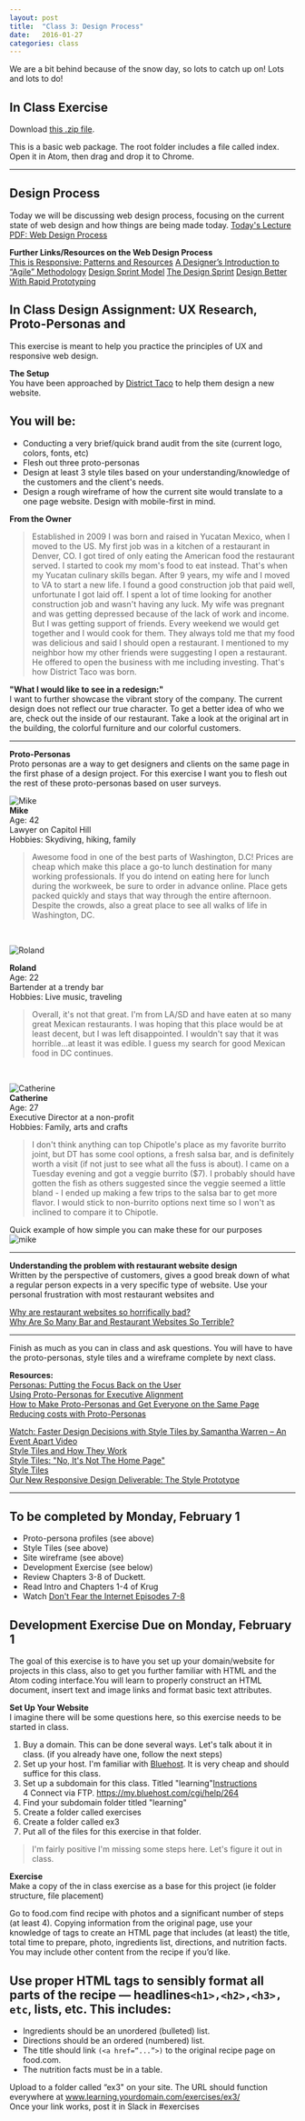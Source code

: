 ```yaml
---
layout: post
title:  "Class 3: Design Process"
date:   2016-01-27
categories: class
---
```


We are a bit behind because of the snow day, so lots to catch up on! Lots and lots to do!

In Class Exercise
------
Download [this .zip file](https://www.dropbox.com/s/x2xsfc4rip5gk2h/exercise-2.zip?dl=0).

This is a basic web package. The root folder includes a file called index. Open it in Atom, then drag and drop it to Chrome.

---

Design Process
------


Today we will be discussing web design process, focusing on the current state of web design and how things are being made today.
[Today's Lecture PDF: Web Design Process](https://www.dropbox.com/s/m5oz7jivqy7wp5c/web_design_process.pdf?dl=0)


**Further Links/Resources on the Web Design Process**  
[This is Responsive: Patterns and Resources](https://bradfrost.github.io/this-is-responsive/)
[A Designer’s Introduction to “Agile” Methodology](http://webdesign.tutsplus.com/articles/a-designers-introduction-to-agile-methodology--cms-23349)
[Design Sprint Model](https://developers.google.com/design-sprint/downloads/DesignSprintMethods.pdf)
[The Design Sprint](http://www.gv.com/sprint/)
[Design Better With Rapid Prototyping](https://www.smashingmagazine.com/2010/06/design-better-faster-with-rapid-prototyping/)


In Class Design Assignment: UX Research, Proto-Personas and
------

This exercise is meant to help you practice the principles of UX and responsive web design.

**The Setup**  
You have been approached by [District Taco](http://www.districttaco.com/) to help them design a new website.


You will be:
----

* Conducting a very brief/quick brand audit from the site (current logo, colors, fonts, etc)  
* Flesh out three proto-personas  
* Design at least 3 style tiles based on your understanding/knowledge of the customers and the client's needs.  
* Design a rough wireframe of how the current site would translate to a one page website. Design with mobile-first in mind.


**From the Owner**
<blockquote>Established in 2009 I was born and raised in Yucatan Mexico, when I moved to the US. My first job was in a kitchen of a restaurant in Denver,
CO. I got tired of only eating the American food the restaurant served. I started to cook my mom's food to eat instead.  That's when my Yucatan culinary skills began. After 9 years, my wife and I moved to VA to start a new life.  I found a good construction job that paid well, unfortunate I got laid off. I spent a lot of time looking for another construction job and wasn't having any luck. My wife was pregnant and was getting depressed because of the lack of work and income. But I was getting support of friends. Every weekend we would get together and I would cook for them.  They always told me that my food was delicious and said I should open a restaurant.  I mentioned to my neighbor how my other friends were suggesting I open a restaurant. He offered to open the business with me including investing.  That's how District Taco was born.</blockquote>

**"What I would like to see in a redesign:"**  
I want to further showcase the vibrant story of the company. The current design does not reflect our true character. To get a better idea of who we are, check out the inside of our restaurant. Take a look at the original art in the building, the colorful furniture and our colorful customers.

---

**Proto-Personas**  
Proto personas are a way to get designers and clients on the same page in the first phase of a design project. For this exercise I want you to flesh out the rest of these proto-personas based on user surveys.


![Mike](https://randomuser.me/api/portraits/med/men/68.jpg)  
**Mike**  
Age: 42  
Lawyer on Capitol Hill  
Hobbies: Skydiving, hiking, family  
<blockquote> Awesome food in one of the best parts of Washington, D.C! Prices are cheap which make this place a go-to lunch destination for many working professionals. If you do intend on eating here for lunch during the workweek, be sure to order in advance online. Place gets packed quickly and stays that way through the entire afternoon. Despite the crowds, also a great place to see all walks of life in Washington, DC.</blockquote>
<br>

![Roland](https://randomuser.me/api/portraits/med/men/44.jpg)  

**Roland**  
Age: 22  
Bartender at a trendy bar   
Hobbies: Live music, traveling  
<blockquote>Overall, it's not that great. I'm from LA/SD and have eaten at so many great Mexican restaurants. I was hoping that this place would be at least decent, but I was left disappointed. I wouldn't say that it was horrible...at least it was edible. I guess my search for good Mexican food in DC continues.</blockquote>
<br>

![Catherine](https://randomuser.me/api/portraits/med/women/72.jpg)  
**Catherine**  
Age: 27  
Executive Director at a non-profit  
Hobbies: Family, arts and crafts  
<blockquote>  I don't think anything can top Chipotle's place as my favorite burrito joint, but DT has some cool options, a fresh salsa bar, and is definitely worth a visit (if not just to see what all the fuss is about). I came on a Tuesday evening and got a veggie burrito ($7). I probably should have gotten the fish as others suggested since the veggie seemed a little bland - I ended up making a few trips to the salsa bar to get more flavor. I would stick to non-burrito options next time so I won't as inclined to compare it to Chipotle.</blockquote>


Quick example of how simple you can make these for our purposes  
![mike](https://photos-3.dropbox.com/t/2/AACow5w0cpgYdNFICXb17LPrOnKwxbllEH25SDJKkPXerw/12/25741860/png/32x32/1/_/1/2/Screenshot%202016-01-27%2001.07.37.png/ELTpsBMYyscCIAcoBw/cX0oUfMk5Tjk8jVNAqJ4AcrfT2baOzZUDFJcB3k7jMQ?size=2048x1536&size_mode=3)

---
**Understanding the problem with restaurant website design**  
Written by the perspective of customers, gives a good break down of what a regular person expects in a very specific type of website. Use your personal frustration with most restaurant websites and

[Why are restaurant websites so horrifically bad?](http://www.slate.com/articles/technology/technology/2011/08/overdone.single.html)  
[Why Are So Many Bar and Restaurant Websites So Terrible?](http://www.esquire.com/food-drink/restaurants/a35466/bars-restaurants-terrible-websites/)

---

Finish as much as you can in class and ask questions. You will have to have the proto-personas, style tiles and a wireframe complete by next class.


**Resources:**  
[Personas: Putting the Focus Back on the User](http://www.uxbooth.com/articles/personas-putting-the-focus-back-on-the-user/)  
[Using Proto-Personas for Executive Alignment](http://uxmag.com/articles/using-proto-personas-for-executive-alignment)  
[How to Make Proto-Personas and Get Everyone on the Same Page](http://www.dtelepathy.com/blog/?p=15793)  
[Reducing costs with Proto-Personas](http://uxoslo.com/2013/10/14/proto-personas/)  

[Watch: Faster Design Decisions with Style Tiles by Samantha Warren – An Event Apart Video](https://vimeo.com/115992327)  
[Style Tiles and How They Work](http://alistapart.com/article/style-tiles-and-how-they-work)  
[Style Tiles: "No, It's Not The Home Page"](https://echo.co/blog/style-tiles-no-its-not-home-page)  
[Style Tiles](http://styletil.es/)  
[Our New Responsive Design Deliverable: The Style Prototype](http://seesparkbox.com/foundry/our_new_responsive_design_deliverable_the_style_prototype)  

---



To be completed by Monday, February 1
------
* Proto-persona profiles (see above)
* Style Tiles (see above)
* Site wireframe (see above)
* Development Exercise (see below)
* Review Chapters 3-8 of Duckett.
* Read Intro and Chapters 1-4 of Krug
* Watch [Don't Fear the Internet Episodes 7-8](http://www.dontfeartheinternet.com/)


Development Exercise Due on Monday, February 1
-----
The goal of this exercise is to have you set up your domain/website for projects in this class, also to get you further familiar with HTML and the Atom coding interface.You will learn to properly construct an HTML document, insert text and image links and format basic text attributes.

**Set Up Your Website**  
I imagine there will be some questions here, so this exercise needs to be started in class.
<br>

1. Buy a domain. This can be done several ways. Let's talk about it in class. (if you already have one, follow the next steps)
2. Set up your host. I'm familiar with [Bluehost](https://www.bluehost.com). It is very cheap and should suffice for this class.  
3. Set up a subdomain for this class. Titled "learning"[Instructions](https://my.bluehost.com/cgi/help/274)  
4 Connect via FTP. https://my.bluehost.com/cgi/help/264  
5. Find your subdomain folder titled "learning"  
6. Create a folder called exercises  
7. Create a folder called ex3  
8. Put all of the files for this exercise in that folder.  

>I'm fairly positive I'm missing some steps here. Let's figure it out in class.


**Exercise**  
Make a copy of the in class exercise as a base for this project (ie folder structure, file placement)

Go to food.com find recipe with photos and a significant number of steps (at least 4).
Copying information from the original page, use your knowledge of tags to create an HTML page that includes (at
least) the title, total time to prepare, photo, ingredients list, directions, and nutrition facts. You may include other
content from the recipe if you’d like.

Use proper HTML tags to sensibly format all parts of the recipe — headlines```<h1>,<h2>,<h3>, etc```, lists, etc. This includes:  
------

* Ingredients should be an unordered (bulleted) list.
* Directions should be an ordered (numbered) list.  
* The title should link ```(<a href=”...”>)``` to the original recipe page on food.com.  
* The nutrition facts must be in a table.  


Upload to a folder called “ex3" on your site. The URL should function everywhere at
www.learning.yourdomain.com/exercises/ex3/  
Once your link works, post it in Slack in #exercises  
